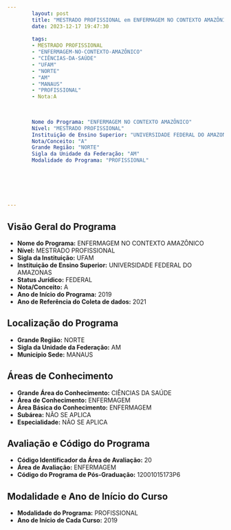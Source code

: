 ```yaml
---
        layout: post
        title: "MESTRADO PROFISSIONAL em ENFERMAGEM NO CONTEXTO AMAZÔNICO na UFAM  "
        date: 2023-12-17 19:47:30
     
        tags:
        - MESTRADO PROFISSIONAL
        - "ENFERMAGEM-NO-CONTEXTO-AMAZÔNICO"
        - "CIÊNCIAS-DA-SAÚDE"
        - "UFAM"
        - "NORTE"
        - "AM"
        - "MANAUS"
        - "PROFISSIONAL"
        - Nota:A
        
        

        Nome do Programa: "ENFERMAGEM NO CONTEXTO AMAZÔNICO"
        Nível: "MESTRADO PROFISSIONAL"
        Instituição de Ensino Superior: "UNIVERSIDADE FEDERAL DO AMAZONAS"
        Nota/Conceito: "A"
        Grande Região: "NORTE"
        Sigla da Unidade da Federação: "AM"
        Modalidade do Programa: "PROFISSIONAL"
        
        
        
        
        
        
---
```

## Visão Geral do Programa
- **Nome do Programa:** ENFERMAGEM NO CONTEXTO AMAZÔNICO
- **Nível:** MESTRADO PROFISSIONAL
- **Sigla da Instituição:** UFAM
- **Instituição de Ensino Superior:** UNIVERSIDADE FEDERAL DO AMAZONAS
- **Status Jurídico:** FEDERAL
- **Nota/Conceito:** A
- **Ano de Início do Programa:** 2019
- **Ano de Referência do Coleta de dados:** 2021

## Localização do Programa
- **Grande Região:** NORTE
- **Sigla da Unidade da Federação:** AM
- **Município Sede:** MANAUS

## Áreas de Conhecimento
- **Grande Área do Conhecimento:** CIÊNCIAS DA SAÚDE
- **Área de Conhecimento:** ENFERMAGEM
- **Área Básica do Conhecimento:** ENFERMAGEM
- **Subárea:** NÃO SE APLICA
- **Especialidade:** NÃO SE APLICA

## Avaliação e Código do Programa
- **Código Identificador da Área de Avaliação:** 20
- **Área de Avaliação:** ENFERMAGEM
- **Código do Programa de Pós-Graduação:** 12001015173P6


## Modalidade e Ano de Início do Curso
- **Modalidade do Programa:** PROFISSIONAL
- **Ano de Início de Cada Curso:** 2019
